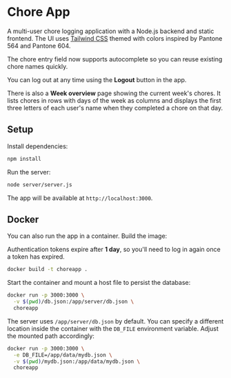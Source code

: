 # Chore App

A multi-user chore logging application with a Node.js backend and static frontend. The UI uses [Tailwind CSS](https://tailwindcss.com/) themed with colors inspired by Pantone 564 and Pantone 604.

The chore entry field now supports autocomplete so you can reuse existing chore names quickly.

You can log out at any time using the **Logout** button in the app.

There is also a **Week overview** page showing the current week's chores. It
lists chores in rows with days of the week as columns and displays the first
three letters of each user's name when they completed a chore on that day.

## Setup

Install dependencies:

```bash
npm install
```

Run the server:

```bash
node server/server.js
```

The app will be available at `http://localhost:3000`.


## Docker

You can also run the app in a container. Build the image:

Authentication tokens expire after **1 day**, so you'll need to log in again once a token has expired.

```bash
docker build -t choreapp .
```

Start the container and mount a host file to persist the database:

```bash
docker run -p 3000:3000 \
  -v $(pwd)/db.json:/app/server/db.json \
  choreapp
```

The server uses `/app/server/db.json` by default. You can specify a different
location inside the container with the `DB_FILE` environment variable. Adjust
the mounted path accordingly:

```bash
docker run -p 3000:3000 \
  -e DB_FILE=/app/data/mydb.json \
  -v $(pwd)/mydb.json:/app/data/mydb.json \
  choreapp
```
